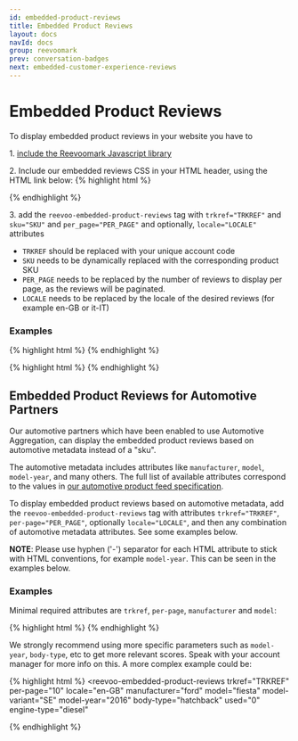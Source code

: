```yaml
---
id: embedded-product-reviews
title: Embedded Product Reviews
layout: docs
navId: docs
group: reevoomark
prev: conversation-badges
next: embedded-customer-experience-reviews
---
```



# Embedded Product Reviews

To display embedded product reviews in your website you have to

1\. [include the Reevoomark Javascript library](../javascript-library)


2\. Include our embedded reviews CSS in your HTML header, using the HTML link below:
{% highlight html %}
  <link rel="stylesheet" href="//cdn.mark.reevoo.com/assets/embedded_reviews.css" type="text/css" />
{% endhighlight %}

3\. add the `reevoo-embedded-product-reviews` tag with `trkref="TRKREF"` and `sku="SKU"` and `per_page="PER_PAGE"` and optionally, `locale="LOCALE"` attributes

* `TRKREF` should be replaced with your unique account code
* `SKU` needs to be dynamically replaced with the corresponding product SKU
* `PER_PAGE` needs to be replaced by the number of reviews to display per page, as the reviews will be paginated.
* `LOCALE` needs to be replaced by the locale of the desired reviews (for example en-GB or it-IT)

### Examples

{% highlight html %}
<reevoo-embedded-product-reviews  trkref="TRKREF" sku="SKU" per-page="10"></reevoo-embedded-product-reviews>
{% endhighlight %}


{% highlight html %}
<reevoo-embedded-product-reviews  trkref="TRKREF" sku="SKU" per-page="10" locale="en-GB"></reevoo-embedded-product-reviews>
{% endhighlight %}



Embedded Product Reviews for Automotive Partners
------------------------------------------------

Our automotive partners which have been enabled to use Automotive Aggregation, can display the embedded product reviews based on automotive metadata instead of a "sku".

The automotive metadata includes attributes like `manufacturer`, `model`, `model-year`, and many others. The full list of available attributes correspond to the values in [our automotive product feed specification](../../feeds/feeds-automotive-product-fields).

To display embedded product reviews based on automotive metadata, add the `reevoo-embedded-product-reviews` tag with attributes `trkref="TRKREF"`, `per-page="PER_PAGE"`, optionally `locale="LOCALE"`, and then any combination of automotive metadata attributes. See some examples below.

**NOTE**: Please use hyphen ('-') separator for each HTML attribute to stick with HTML conventions, for example `model-year`. This can be seen in the examples below.

### Examples

Minimal required attributes are `trkref`, `per-page`, `manufacturer` and `model`:

{% highlight html %}
<reevoo-embedded-product-reviews  trkref="TRKREF" per-page="10" manufacturer="ford" model="fiesta"></reevoo-embedded-product-reviews>
{% endhighlight %}

We strongly recommend using more specific parameters such as `model-year`, `body-type`, etc to get more relevant scores. Speak with your account manager for more info on this. A more complex example could be:

{% highlight html %}
<reevoo-embedded-product-reviews
    trkref="TRKREF"
    per-page="10"
    locale="en-GB"
    manufacturer="ford"
    model="fiesta"
    model-variant="SE"
    model-year="2016"
    body-type="hatchback"
    used="0"
    engine-type="diesel"
 ></reevoo-embedded-product-reviews>
{% endhighlight %}
